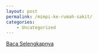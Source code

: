 ```yaml
---
layout: post
permalink: /mimpi-ke-rumah-sakit/
categories:
    - Uncategorized
---
```


[Baca Selengkapnya](/04)